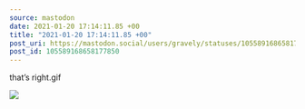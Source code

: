 ```yaml
---
source: mastodon
date: 2021-01-20 17:14:11.85 +00
title: "2021-01-20 17:14:11.85 +00"
post_uri: https://mastodon.social/users/gravely/statuses/105589168658177850
post_id: 105589168658177850
---
```

that’s right.gif


![](/images/105589168612215159.png)

